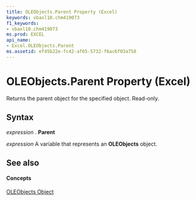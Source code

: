 ```yaml
---
title: OLEObjects.Parent Property (Excel)
keywords: vbaxl10.chm419073
f1_keywords:
- vbaxl10.chm419073
ms.prod: EXCEL
api_name:
- Excel.OLEObjects.Parent
ms.assetid: ef45b22e-fc42-af65-5732-f6ac6f03a758
---
```



# OLEObjects.Parent Property (Excel)

Returns the parent object for the specified object. Read-only.


## Syntax

 _expression_ . **Parent**

 _expression_ A variable that represents an **OLEObjects** object.


## See also


#### Concepts


[OLEObjects Object](oleobjects-object-excel.md)

